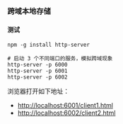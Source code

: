 ### 跨域本地存储

#### 测试

```shell
npm -g install http-server

# 启动 3 个不同端口的服务，模拟跨域现象
http-server -p 6000
http-server -p 6001
http-server -p 6002
```

浏览器打开如下地址：

- [http://localhost:6001/client1.html](http://localhost:6001/client1.html)
- [http://localhost:6002/client2.html](http://localhost:6002/client2.html)


